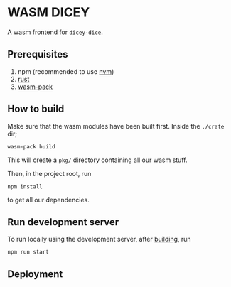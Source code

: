 # WASM DICEY
A wasm frontend for `dicey-dice`.

## Prerequisites
1. npm (recommended to use [nvm](https://github.com/creationix/nvm))
2. [rust](https://www.rust-lang.org/)
3. [wasm-pack](https://rustwasm.github.io/wasm-pack/installer/)

## How to build
Make sure that the wasm modules have been built first. Inside the `./crate` dir;
```console
wasm-pack build
```
This will create a `pkg/` directory containing all our wasm stuff.

Then, in the project root, run
```console
npm install 
```
to get all our dependencies.

## Run development server
To run locally using the development server, after [building](#how-to-build), run
```console
npm run start
```

## Deployment

